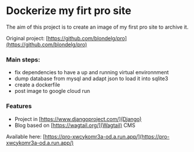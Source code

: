 # Dockerize my firt pro site
The aim of this project is to create an image of my first pro site to archive it.

Original project: [https://github.com/blondelg/pro](https://github.com/blondelg/pro)

### Main steps:

* fix dependencies to have a up and running virtual environnment
* dump database from mysql and adapt json to load it into sqlite3
* create a dockerfile
* post image to google cloud run

### Features

* Project in [https://www.djangoproject.com/](Django)
* Blog based on [https://wagtail.org/](Wagtail) CMS

Available here: [https://pro-xwcykomr3a-od.a.run.app/](https://pro-xwcykomr3a-od.a.run.app/)


